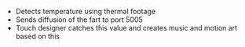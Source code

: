 - Detects temperature using thermal footage
- Sends diffusion of the fart to port 5005
- Touch designer catches this value and creates music and motion art based on this
